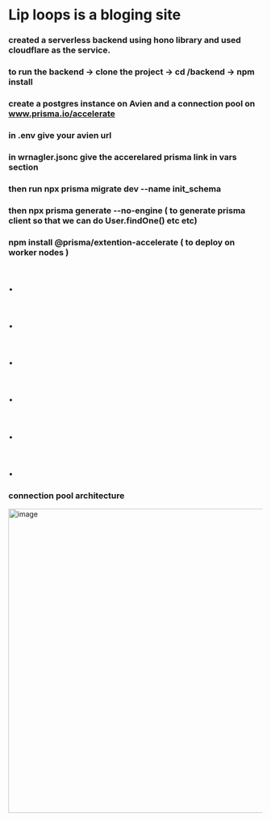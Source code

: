 # Lip loops is a bloging site 

### created a serverless backend using hono library and used cloudflare as the service.

### to run the backend -> clone the project -> cd /backend -> npm install
### create a postgres instance on Avien and a connection pool on www.prisma.io/accelerate 
### in .env give your avien url
### in wrnagler.jsonc give the accerelared prisma link in vars section
### then run npx prisma migrate dev --name init_schema
### then npx prisma generate --no-engine ( to generate prisma client so that we can do User.findOne() etc etc)
### npm install @prisma/extention-accelerate ( to deploy on worker nodes )

# .
# .
# .
# .
# .
# .
### connection pool architecture
<img width="1287" height="603" alt="image" src="https://github.com/user-attachments/assets/86b3fe1a-c998-4bc5-8fb0-48e5faaab470" />
